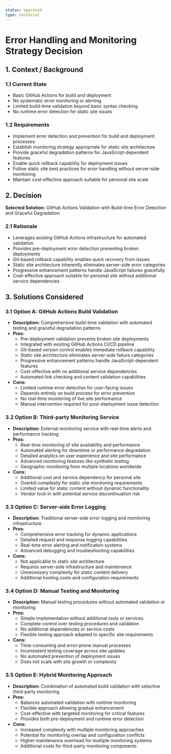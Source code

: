 ```yaml
---
status: approved
type: technical
---
```


# Error Handling and Monitoring Strategy Decision

## 1. Context / Background

### 1.1 Current State
- Basic GitHub Actions for build and deployment
- No systematic error monitoring or alerting
- Limited build-time validation beyond basic syntax checking
- No runtime error detection for static site issues

### 1.2 Requirements
- Implement error detection and prevention for build and deployment processes
- Establish monitoring strategy appropriate for static site architecture
- Provide graceful degradation patterns for JavaScript-dependent features
- Enable quick rollback capability for deployment issues
- Follow static site best practices for error handling without server-side monitoring
- Maintain cost-effective approach suitable for personal site scale

## 2. Decision

**Selected Solution:** GitHub Actions Validation with Build-time Error Detection and Graceful Degradation

### 2.1 Rationale
- Leverages existing GitHub Actions infrastructure for automated validation
- Provides pre-deployment error detection preventing broken deployments
- Git-based rollback capability enables quick recovery from issues
- Static site architecture inherently eliminates server-side error categories
- Progressive enhancement patterns handle JavaScript failures gracefully
- Cost-effective approach suitable for personal site without additional service dependencies

## 3. Solutions Considered

### 3.1 Option A: GitHub Actions Build Validation
- **Description:** Comprehensive build-time validation with automated testing and graceful degradation patterns
- **Pros:**
  - Pre-deployment validation prevents broken site deployments
  - Integrated with existing GitHub Actions CI/CD pipeline
  - Git-based version control enables immediate rollback capability
  - Static site architecture eliminates server-side failure categories
  - Progressive enhancement patterns handle JavaScript-dependent features
  - Cost-effective with no additional service dependencies
  - Automated link checking and content validation capabilities
- **Cons:**
  - Limited runtime error detection for user-facing issues
  - Depends entirely on build process for error prevention
  - No real-time monitoring of live site performance
  - Manual intervention required for post-deployment issue detection

### 3.2 Option B: Third-party Monitoring Service
- **Description:** External monitoring service with real-time alerts and performance tracking
- **Pros:**
  - Real-time monitoring of site availability and performance
  - Automated alerting for downtime or performance degradation
  - Detailed analytics on user experience and site performance
  - Advanced monitoring features like synthetic testing
  - Geographic monitoring from multiple locations worldwide
- **Cons:**
  - Additional cost and service dependency for personal site
  - Overkill complexity for static site monitoring requirements
  - Limited value for static content without dynamic functionality
  - Vendor lock-in with potential service discontinuation risk

### 3.3 Option C: Server-side Error Logging
- **Description:** Traditional server-side error logging and monitoring infrastructure
- **Pros:**
  - Comprehensive error tracking for dynamic applications
  - Detailed request and response logging capabilities
  - Real-time error alerting and notification systems
  - Advanced debugging and troubleshooting capabilities
- **Cons:**
  - Not applicable to static site architecture
  - Requires server-side infrastructure and maintenance
  - Unnecessary complexity for static content delivery
  - Additional hosting costs and configuration requirements

### 3.4 Option D: Manual Testing and Monitoring
- **Description:** Manual testing procedures without automated validation or monitoring
- **Pros:**
  - Simple implementation without additional tools or services
  - Complete control over testing procedures and validation
  - No additional dependencies or service costs
  - Flexible testing approach adapted to specific site requirements
- **Cons:**
  - Time-consuming and error-prone manual processes
  - Inconsistent testing coverage across site updates
  - No automated prevention of deployment issues
  - Does not scale with site growth or complexity

### 3.5 Option E: Hybrid Monitoring Approach
- **Description:** Combination of automated build validation with selective third-party monitoring
- **Pros:**
  - Balances automated validation with runtime monitoring
  - Flexible approach allowing gradual enhancement
  - Cost-effective with targeted monitoring for critical features
  - Provides both pre-deployment and runtime error detection
- **Cons:**
  - Increased complexity with multiple monitoring approaches
  - Potential for monitoring overlap and configuration conflicts
  - Higher maintenance overhead for multiple monitoring systems
  - Additional costs for third-party monitoring components